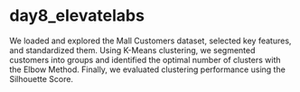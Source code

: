 # day8_elevatelabs

We loaded and explored the Mall Customers dataset, selected key features, and standardized them. Using K-Means clustering, we segmented customers into groups and identified the optimal number of clusters with the Elbow Method. Finally, we evaluated clustering performance using the Silhouette Score.
